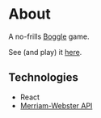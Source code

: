 # About

A no-frills [Boggle](https://en.wikipedia.org/wiki/Boggle) game. 

See (and play) it [here](https://minimalist-boggle.netlify.app/). 

## Technologies

* React
* [Merriam-Webster API](https://dictionaryapi.com/products/api-collegiate-dictionary) 

